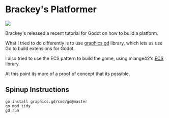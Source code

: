 # Brackey's Platformer


![](https://github.com/user-attachments/assets/6b77f3e8-9790-409e-831d-ae22882f06e6)



Brackey's released a recent tutorial for Godot on how to build a platform.

What I tried to do differently is to use [graphics.gd](https://github.com/grow-graphics/gd) library, which lets us use Go to build extensions for Godot.

I also tried to use the ECS pattern to build the game, using mlange42's [ECS](https://github.com/mlange-42/arche) library.

At this point its more of a proof of concept that its possible.

## Spinup Instructions


```
go install graphics.gd/cmd/gd@master
go mod tidy
gd run
```
